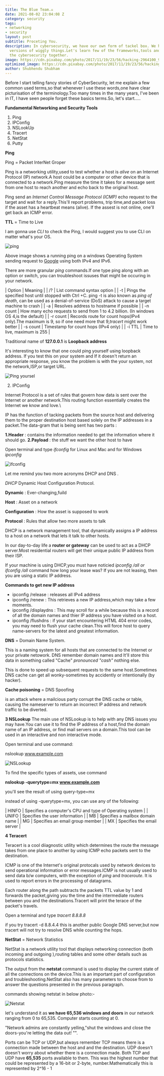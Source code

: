 ```yaml
---
title: The Blue Team.☠️
date: 2021-08-02 23:04:08 Z
category: security
tags:
- networking
- security
layout: post
subtitle: Proceting You.
description: In cybersecurity, we have our own form of tackel box. We have our own
  versions of wiggly things.Let's learn few of the frameworks,tools and term from
  the cybersecurity together.
image: https://cdn.pixabay.com/photo/2017/11/19/23/56/hacking-2964100_960_720.jpg
optimized_image: https://cdn.pixabay.com/photo/2017/11/19/23/56/hacking-2964100_960_720.jpg
author: Shubhendu Shubham
---
```


Before I start telling fancy stories of CyberSecurity, let me explain a few common used terms,so that whenever I use these words,one have clear picturisation of the terminology.Too many times in the many years, I've been in IT, I have seen people forget these basics terms.So, let's start.....


**Fundamental Networking and Security Tools**

1. Ping 
2. IPConfig 
3. NSLookUp
4. Tracert
5. NetStat
6. Putty


**Ping**

Ping =  Packet InterNet Groper 

Ping is a networking utility,used to test whether a host is *alive* on an Internet Protocol (IP) network.A host could be a computer or other device that is connected to a network.Ping measure the time it takes for a message sent from one host to reach another and echo back to the original host.

Ping send an *Internet Control Message Protocol (ICMP)* echo request to the target and wait for a reply.This'll report problems, trip time,and packet loss if the asset has a heartbeat means (alive).
If the assest is not online, one'll get back an ICMP error.

**TTL** = Time to Live

I am gonna use *CLI* to check the Ping, I would suggest you to use CLI on matter what's your OS.

![ping](https://res.cloudinary.com/hugs4bugs/image/upload/v1632785557/Security/ping_htyxpa.png)

Above image shows a running ping on a windows Operating System sending request to [Google](www.google.com) using both IPv4 and IPv6.

There are more granular *ping* commands.If one type ping along with an option or switch, you can troubleshoot issuses that might be occuring in your network.

| Option | Meaning |
| /?     |    List command syntax option |
| -t     | Pings the specified host until stopped with Ctrl +C. ping -t is also known as *ping of death*, can be used as a denial-of-service (DoS) attack to cause a target machine to crash |
| -a     | Resolves address to hostname if possible |
| -n  count   | How many echo requests to send from 1 to 4.2 billion. (In windows OS 4,is the default) |
| -r count | Records route for count hops(IPv4 only).The maximum is 9, so if one need more that 9,*tracert* might work better |
| -s count | Timestamp for count hops (IPv4 only) |
| -i TTL | Time to live, maximum is 255 |


Traditional name of  **127.0.0.1** is **Loopback address**

It's interesting to know that one could ping yourself using loopback address. If you test this on your system and If it doesn't return an appropriate response, you know the problem is with the your system, not the network,ISP,or target URL.

![Ping yoursel](https://res.cloudinary.com/hugs4bugs/image/upload/v1632787173/Security/ping1_hqis0f.png)

2. IPConfig

Internet Protocol is a set of rules that govern how data is sent over the Internet or another network.This routing function essentially creates the Internet we know and love.\

IP has the function of tacking packets from the source host and delivering them to the proper destination host based solely on the IP addresses in a packet.The data-gram that is being sent has two parts :

**1.Header** : contains the information needed to get the information where it should go.
**2.Payload** : the stuff we want the other host to have

Open terminal and type *ifconfig* for Linux and Mac and for Windows *ipconfig*

![ifconfig](https://res.cloudinary.com/hugs4bugs/image/upload/v1632788653/Security/ifconfig_eoxvbh.png)

Let me remind you two more acronyms DHCP and DNS .

*DHCP* Dynamic Host Configuration Protocol.

**Dynamic** : Ever-changing,fuild

**Host** : Asset on a network

**Configuration** : How the asset is supposed to work

**Protocol** : Rules that allow two more assets to talk

DHCP is a network management tool, that dynamically assigns a IP address to a host on a network that lets it talk to other hosts.

In our day-to-day life a **router or gateway** can be used to act as a DHCP server.Most residential routers will get their unique public IP address from their ISP.

If your machine is using DHCP,you must have noticied *ipconfig /all or ifconfig /all* command how long your lease was? If you are not leasing, then you are using a static IP address.


**Commands to get new IP address**

* ipconfig /release : releases all IPv4 address
* ipconfig /renew   : This retrieves a new IP address,which may take a few moments.
* ipconfig /displaydns : This may scroll for a while because this is a record of all the domain names and thier IP address you have visited on a host.
* ipconfig /flushdns : if your start encountering HTML 404 error codes, you may need to flush your cache clean.This will force host to query name-servers for the latest and greatest information.


**DNS** = Domain Name System.

This is a naming system for all hosts that are connected to the Internet or your private netowork.
DNS remember domain names and It'll store this data in something called "Cache" *pronounced "cash"* nothing else.

This is done to speed up subsequent requests to the same host.Sometimes DNS cache can get all wonky-sometimes by accidently or intentionally (by hacker).

**Cache poisoning** = DNS Spoofing

is an attack where a mailcious party corrupt the DNS cache or table, causing the nameserver to return an incorrect IP address and network traffic to be diverted.

**3 NSLookup** 
The main use of NSLookup is to help with any DNS issues you may have.You can use it to find the IP address of a host,find the domain name of an IP address, or find mail servers on a domain.This tool can be used in an interactive and non interactive mode.

 Open terminal and use command:

 nslookup www.example.com

![NSLookup](https://res.cloudinary.com/hugs4bugs/image/upload/v1632816793/Security/nslookup_o4cpsl.png)


To find the specific types of assets, use command 

**nslookup -querytype=mx www.example.com**

you'll see the result of using query-type=mx

instead of using -querytype=mx, you can use any of the following:

| HINFO | Specifies a computer's CPU and type of Operating system |
| UNIFO | Specifies the user information  |
| MB    | Specifies a mailbox domain name |
| MG    | Specifies an email group member |
| MX    | Specifies the email server      | 

**4 Teracert**

Teracert is a cool diiagnostic utility which determines the route the message takes from one place to another by using ICMP echo packets sent to the destination.

ICMP is one of the Internet's original protocals used by network devices to send operational information or error messages.ICMP is not usually used to send data b/w computers, with the exception of *ping* and *traceroute*. It is used to report errors in the processing of datagrams.

Each router along the path subtracts the packets TTL value by 1 and forwards the packet,giving you the time and the intermediate routers between you and the destinations.Tracert will print the terace of the packet's travels.

Open a terminal and type *tracert 8.8.8.8*

if you try tracert -d 8.8.4.4
 this is another public Google DNS server,but now tracert will not try to resolve DNS while counting the hops.

**NetStat** = Network Statistics

NetStat is a network utility tool that displays networking  connection (both incoming and outgoing ),routing tables and some other details such as protocols statistics.

The output from the **netstat** command is used to display the current state of all the connections on the device.This is an important part of configuration and troubleshooting.NetStat also has many parameters to choose from to answer the questions presented in the previous paragraph.

commands showing netstat in below photo:- 

![Netstat](https://res.cloudinary.com/hugs4bugs/image/upload/v1632831737/Security/Screenshot_at_2021-09-28_17-47-41_jsagla.png)

let's understand it as  **we have 65,536 windows and doors** in our network ranging from 0 to 65,535. Computer starts counting at 0.

"Network admins are constantly yelling,"shut the windows and close the doors-you're letting the data out! "".

Ports can be TCP or UDP,but always remember TCP means there is a connection made between the host and and the destination. UDP doesn't doesn't worry about whether there is a connection made. Both TCP and UDP have **65,535** ports available to them. This was the highest number that could be represented by a 16-bit or 2-byte, number.Mathematically this is represented by 2^16 - 1